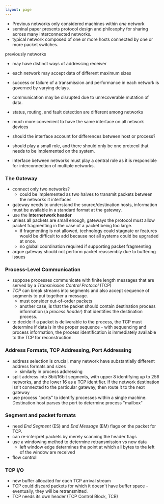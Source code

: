 ```yaml
---
layout: page
---
```



- Previous networks only considered machines within _one_ network
- seminal paper presents protocol design and philosophy for sharing across many interconnected networks.
- typical network composed of one or more hosts connected by one or more packet switches.

previously networks
- may have distinct ways of addressing receiver
- each network may accept data of different maximum sizes
- success or failure of a transmission and performance in each network is governed by varying delays.
- communication may be disrupted due to unrecoverable mutation of data.
- status, routing, and fault detection are different among networks

- much more convenient to have the same interface on all network devices
- should the interface account for differences between host or process?
- should play a small role, and there should only be one protocol that needs to be implemented on the system.
- interface between networks must play a central role as it is responsible for interconnection of multiple networks.

### The Gateway

- connect only two networks?
    - could be implemented as two halves to transmit packets between the networks it interfaces
- gateway needs to understand the source/destination hosts, information must be available in a standard format at the gateway.
- use the **Internetwork header**
- unless all packets are small enough, gateways the protocol must allow packet fragmenting in the case of a packet being too large.
    - if fragmenting is not allowed, technology could stagnate or features would be difficult to add because not all systems could be upgraded at once.
    - no global coordination required if supporting packet fragmenting
- argue gateway should not perform packet reassembly due to buffering issues


### Process-Level Communication

- suppose processes communicate with finite length messages that are served by a _Transmission Control Protocol_ (TCP)
- _TCP_ can break streams into segments and also accept sequence of segments to put together a message.
    - must consider out-of-order packets
    - another case, is that the packet should contain destination process information (a _process header_) that identifies the destination process.
- to decide if a packet is deliverable to the process, the TCP must determine if data is in the proper sequence - with sequencing and process information, the process identification is immediately available to the TCP for reconstruction.


### Address Formats, TCP Addressing, Port Addressing

- address selection is crucial, many network have substantially different address formats and sizes
    - similarly in process addressing
- split address into 8bit/16bit segments, with upper 8 identifying up to 256 networks, and the lower 16 as a TCP identifier. If the network destination isn't connected to the particular gateway, then route it to the next gateway
- use process "ports" to identify processes within a single machine. Destination host parses the port to determine process "mailbox"


### Segment and packet formats

- need _End Segment_ (ES) and _End Message_ (EM) flags on the packet for TCP.
- can re-interpret packets by merely scanning the header flags
- use a windowing method to determine retransmission vs new data
    - left window edge determines the point at which all bytes to the left of the window are received
- flow control

### TCP I/O

- new buffer allocated for each TCP arrival stream
- TCP could discard packets for which it doesn't have buffer space - eventually, they will be retransmitted.
- TCP needs its own header (TCP Control Block, TCB)
